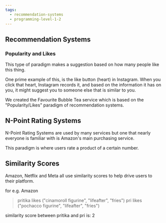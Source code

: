 ```yaml
---
tags:
  - recommendation-systems
  - programming-level-1-2
---
```


## Recommendation Systems
### Popularity and Likes

This type of paradigm makes a suggestion based on how many people like this thing.

One prime example of this, is the like button (heart) in Instagram.
When you click that heart, Instagram records it, and  based on the information it has on you, it might suggest you to someone else that is similar
to you.

We created the Favourite Bubble Tea service which is based on the "Popularity/Likes" paradigm of recommendation systems.

## N-Point Rating Systems

N-Point Rating Systems are used by many services but one that nearly everyone is familiar with is Amazon's main purchasing service.

This paradigm is where users rate a product of a certain number.

## Similarity Scores

Amazon, Netflix and Meta all use similarity scores to help drive users to their platform.

for e.g. Amazon
> pritika likes ("cinamoroll figurine", "lifeafter", "fries") 
> pri likes ("pochacco figurine", "lifeafter", "fries")

similarity score between pritika and pri is: 2

